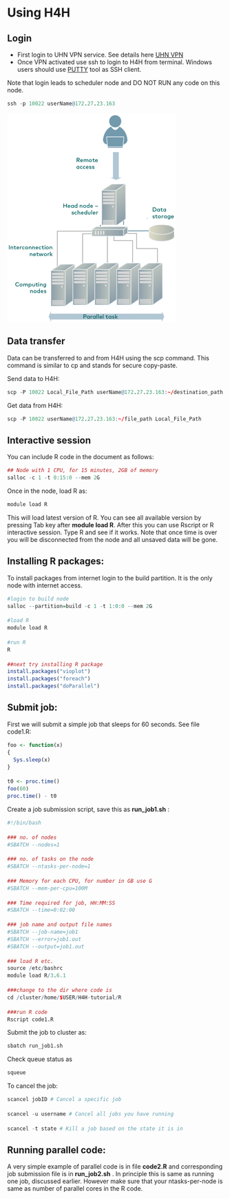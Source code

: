 Using H4H
================

## Login

  - First login to UHN VPN service. See details here [UHN
    VPN](www.uhnresearch.ca/news/working-remotely-vpn)
  - Once VPN activated use ssh to login to H4H from terminal. Windows
    users should use [PUTTY](https://www.putty.org) tool as SSH client.

Note that login leads to scheduler node and DO NOT RUN any code on this
node.

``` r
ssh -p 10022 userName@172.27.23.163
```

![H4H system](../image/H4H_fig.png)

## Data transfer

Data can be transferred to and from H4H using the scp command. This
command is similar to cp and stands for secure copy-paste.

Send data to H4H:

``` r
scp -P 10022 Local_File_Path userName@172.27.23.163:~/destination_path
```

Get data from H4H:

``` r
scp -P 10022 userName@172.27.23.163:~/file_path Local_File_Path
```

## Interactive session

You can include R code in the document as follows:

``` r
## Node with 1 CPU, for 15 minutes, 2GB of memory
salloc -c 1 -t 0:15:0 --mem 2G 
```

Once in the node, load R as:

``` r
module load R 
```

This will load latest version of R. You can see all available version by
pressing Tab key after **module load R**. After this you can use Rscript
or R interactive session. Type R and see if it works. Note that once
time is over you will be disconnected from the node and all unsaved data
will be gone.

## Installing R packages:

To install packages from internet login to the build partition. It is
the only node with internet access.

``` r
#login to build node
salloc --partition=build -c 1 -t 1:0:0 --mem 2G 

#load R 
module load R

#run R
R

##next try installing R package 
install.packages("vioplot")
install.packages("foreach")
install.packages("doParallel")
```

## Submit job:

First we will submit a simple job that sleeps for 60 seconds. See file
code1.R:

``` r
foo <- function(x)
{
  Sys.sleep(x)
}

t0 <- proc.time()
foo(60)
proc.time() - t0
```

Create a job submission script, save this as **run\_job1.sh** :

``` r
#!/bin/bash

### no. of nodes
#SBATCH --nodes=1

### no. of tasks on the node 
#SBATCH --ntasks-per-node=1

### Memory for each CPU, for number in GB use G
#SBATCH --mem-per-cpu=100M

### Time required for job, HH:MM:SS
#SBATCH --time=0:02:00

### job name and output file names
#SBATCH --job-name=job1
#SBATCH --error=job1.out
#SBATCH --output=job1.out

### load R etc.
source /etc/bashrc
module load R/3.6.1

###change to the dir where code is
cd /cluster/home/$USER/H4H-tutorial/R

###run R code 
Rscript code1.R
```

Submit the job to cluster as:

``` r
sbatch run_job1.sh
```

Check queue status as

``` r
squeue
```

To cancel the job:

``` r
scancel jobID # Cancel a specific job

scancel -u username # Cancel all jobs you have running

scancel -t state # Kill a job based on the state it is in
```

## Running parallel code:

A very simple example of parallel code is in file **code2.R** and
corresponding job submission file is in **run\_job2.sh** . In principle
this is same as running one job, discussed earlier. However make sure
that your ntasks-per-node is same as number of parallel cores in the R
code.
